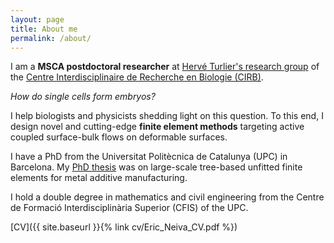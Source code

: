 ```yaml
---
layout: page
title: About me
permalink: /about/
---
```


I am a **MSCA postdoctoral researcher** at [Hervé Turlier's research group](https://www.turlierlab.com/) of the [Centre Interdisciplinaire de Recherche en Biologie (CIRB)](https://www.college-de-france.fr/site/en-cirb/index.htm).

*How do single cells form embryos?*

I help biologists and physicists shedding light on this question. To this end, I design novel and cutting-edge **finite element methods** targeting active coupled surface-bulk flows on deformable surfaces.

I have a PhD from the Universitat Politècnica de Catalunya (UPC) in Barcelona. My [PhD thesis](https://upcommons.upc.edu/handle/2117/330735) was on large-scale tree-based unfitted finite elements for metal additive manufacturing.

I hold a double degree in mathematics and civil engineering from the Centre de Formació Interdisciplinària Superior (CFIS) of the UPC.

[CV]({{ site.baseurl }}{% link cv/Eric_Neiva_CV.pdf %})